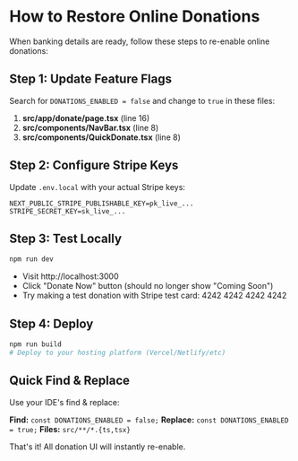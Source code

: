 # How to Restore Online Donations

When banking details are ready, follow these steps to re-enable online donations:

## Step 1: Update Feature Flags

Search for `DONATIONS_ENABLED = false` and change to `true` in these files:

1. **src/app/donate/page.tsx** (line 16)
2. **src/components/NavBar.tsx** (line 8)
3. **src/components/QuickDonate.tsx** (line 8)

## Step 2: Configure Stripe Keys

Update `.env.local` with your actual Stripe keys:

```env
NEXT_PUBLIC_STRIPE_PUBLISHABLE_KEY=pk_live_...
STRIPE_SECRET_KEY=sk_live_...
```

## Step 3: Test Locally

```bash
npm run dev
```

- Visit http://localhost:3000
- Click "Donate Now" button (should no longer show "Coming Soon")
- Try making a test donation with Stripe test card: 4242 4242 4242 4242

## Step 4: Deploy

```bash
npm run build
# Deploy to your hosting platform (Vercel/Netlify/etc)
```

## Quick Find & Replace

Use your IDE's find & replace:

**Find:** `const DONATIONS_ENABLED = false;`
**Replace:** `const DONATIONS_ENABLED = true;`
**Files:** `src/**/*.{ts,tsx}`

That's it! All donation UI will instantly re-enable.
